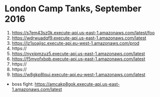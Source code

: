 # London Camp Tanks, September 2016

1. https://s7em43sz0k.execute-api.us-east-1.amazonaws.com/latest/foo
2. https://wdrwuadqf9.execute-api.us-east-1.amazonaws.com/latest
3. https://lz1soajisc.execute-api.eu-west-1.amazonaws.com/prod
4. https://
5. https://nyxipmzuz5.execute-api.us-east-1.amazonaws.com/latest
6. https://f5myofxbqb.execute-api.us-east-1.amazonaws.com/latest
7. https://
8. https://
9. https://w8gkp8lquj.execute-api.eu-west-1.amazonaws.com/latest

* boss fight: https://amcakp8gok.execute-api.us-east-1.amazonaws.com/latest
